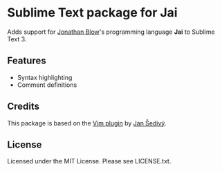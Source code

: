 # Sublime Text package for Jai

Adds support for [Jonathan Blow](https://twitter.com/Jonathan_Blow)'s programming language **Jai** to Sublime Text 3.

## Features

- Syntax highlighting
- Comment definitions

## Credits

This package is based on the [Vim plugin](https://github.com/jansedivy/jai.vim) by [Jan Šedivý](https://github.com/jansedivy).

## License

Licensed under the MIT License. Please see LICENSE.txt.
